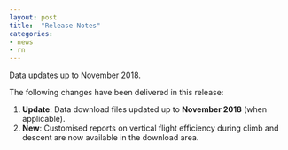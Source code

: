 ```yaml
---
layout: post
title:  "Release Notes"
categories:
- news
- rn
---
```


Data updates up to November 2018.

The following changes have been delivered in this release:

1. **Update**: Data download files updated up to **November 2018** (when applicable).
1. **New**: Customised reports on vertical flight efficiency during climb and descent are now available in the download area.